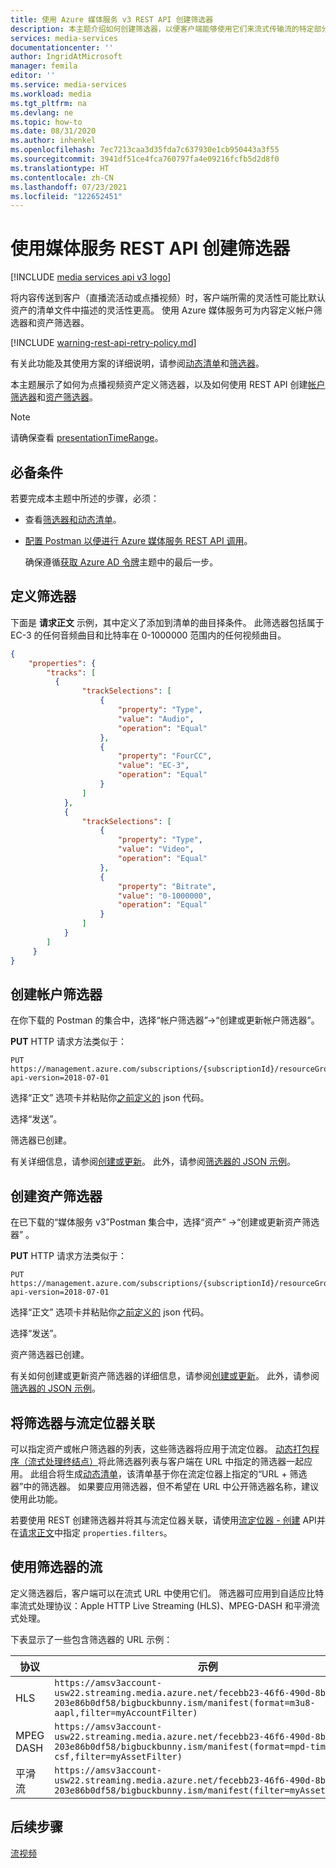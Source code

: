 ```yaml
---
title: 使用 Azure 媒体服务 v3 REST API 创建筛选器
description: 本主题介绍如何创建筛选器，以便客户端能够使用它们来流式传输流的特定部分。 媒体服务 v3 REST API 将创建动态清单来存档此选择性流式传输。
services: media-services
documentationcenter: ''
author: IngridAtMicrosoft
manager: femila
editor: ''
ms.service: media-services
ms.workload: media
ms.tgt_pltfrm: na
ms.devlang: ne
ms.topic: how-to
ms.date: 08/31/2020
ms.author: inhenkel
ms.openlocfilehash: 7ec7213caa3d35fda7c637930e1cb950443a3f55
ms.sourcegitcommit: 3941df51ce4fca760797fa4e09216fcfb5d2d8f0
ms.translationtype: HT
ms.contentlocale: zh-CN
ms.lasthandoff: 07/23/2021
ms.locfileid: "122652451"
---
```

# <a name="creating-filters-with-media-services-rest-api"></a>使用媒体服务 REST API 创建筛选器

[!INCLUDE [media services api v3 logo](./includes/v3-hr.md)]

将内容传送到客户（直播流活动或点播视频）时，客户端所需的灵活性可能比默认资产的清单文件中描述的灵活性更高。 使用 Azure 媒体服务可为内容定义帐户筛选器和资产筛选器。 

[!INCLUDE [warning-rest-api-retry-policy.md](./includes/warning-rest-api-retry-policy.md)]

有关此功能及其使用方案的详细说明，请参阅[动态清单](filters-dynamic-manifest-concept.md)和[筛选器](filters-concept.md)。

本主题展示了如何为点播视频资产定义筛选器，以及如何使用 REST API 创建[帐户筛选器](/rest/api/media/accountfilters)和[资产筛选器](/rest/api/media/assetfilters)。 

> [!NOTE]
> 请确保查看 [presentationTimeRange](filters-concept.md#presentationtimerange)。

## <a name="prerequisites"></a>必备条件 

若要完成本主题中所述的步骤，必须：

- 查看[筛选器和动态清单](filters-dynamic-manifest-concept.md)。
- [配置 Postman 以便进行 Azure 媒体服务 REST API 调用](setup-postman-rest-how-to.md)。

    确保遵循[获取 Azure AD 令牌](setup-postman-rest-how-to.md#get-azure-ad-token)主题中的最后一步。 

## <a name="define-a-filter"></a>定义筛选器  

下面是 **请求正文** 示例，其中定义了添加到清单的曲目择条件。 此筛选器包括属于 EC-3 的任何音频曲目和比特率在 0-1000000 范围内的任何视频曲目。

```json
{
    "properties": {
        "tracks": [
          {
                "trackSelections": [
                    {
                        "property": "Type",
                        "value": "Audio",
                        "operation": "Equal"
                    },
                    {
                        "property": "FourCC",
                        "value": "EC-3",
                        "operation": "Equal"
                    }
                ]
            },
            {
                "trackSelections": [
                    {
                        "property": "Type",
                        "value": "Video",
                        "operation": "Equal"
                    },
                    {
                        "property": "Bitrate",
                        "value": "0-1000000",
                        "operation": "Equal"
                    }
                ]
            }
        ]
     }
}
```

## <a name="create-account-filters"></a>创建帐户筛选器

在你下载的 Postman 的集合中，选择“帐户筛选器”->“创建或更新帐户筛选器”。

**PUT** HTTP 请求方法类似于：

```
PUT https://management.azure.com/subscriptions/{subscriptionId}/resourceGroups/{resourceGroupName}/providers/Microsoft.Media/mediaServices/{accountName}/accountFilters/{filterName}?api-version=2018-07-01
```

选择“正文”  选项卡并粘贴你[之前定义的](#define-a-filter) json 代码。

选择“发送”。  

筛选器已创建。

有关详细信息，请参阅[创建或更新](/rest/api/media/accountfilters/createorupdate)。 此外，请参阅[筛选器的 JSON 示例](/rest/api/media/accountfilters/createorupdate#create-an-account-filter)。

## <a name="create-asset-filters"></a>创建资产筛选器  

在已下载的“媒体服务 v3”Postman 集合中，选择“资产”  ->“创建或更新资产筛选器”  。

**PUT** HTTP 请求方法类似于：

```
PUT https://management.azure.com/subscriptions/{subscriptionId}/resourceGroups/{resourceGroupName}/providers/Microsoft.Media/mediaServices/{accountName}/assets/{assetName}/assetFilters/{filterName}?api-version=2018-07-01
```

选择“正文”  选项卡并粘贴你[之前定义的](#define-a-filter) json 代码。

选择“发送”。  

资产筛选器已创建。

有关如何创建或更新资产筛选器的详细信息，请参阅[创建或更新](/rest/api/media/assetfilters/createorupdate)。 此外，请参阅[筛选器的 JSON 示例](/rest/api/media/assetfilters/createorupdate#create-an-asset-filter)。 

## <a name="associate-filters-with-streaming-locator"></a>将筛选器与流定位器关联

可以指定资产或帐户筛选器的列表，这些筛选器将应用于流定位器。 [动态打包程序（流式处理终结点）](encode-dynamic-packaging-concept.md)将此筛选器列表与客户端在 URL 中指定的筛选器一起应用。 此组合将生成[动态清单](filters-dynamic-manifest-concept.md)，该清单基于你在流定位器上指定的“URL + 筛选器”中的筛选器。 如果要应用筛选器，但不希望在 URL 中公开筛选器名称，建议使用此功能。

若要使用 REST 创建筛选器并将其与流定位器关联，请使用[流定位器 - 创建](/rest/api/media/streaminglocators/create) API并在[请求正文](/rest/api/media/streaminglocators/create#request-body)中指定 `properties.filters`。
                                
## <a name="stream-using-filters"></a>使用筛选器的流

定义筛选器后，客户端可以在流式 URL 中使用它们。 筛选器可应用到自适应比特率流式处理协议：Apple HTTP Live Streaming (HLS)、MPEG-DASH 和平滑流式处理。

下表显示了一些包含筛选器的 URL 示例：

|协议|示例|
|---|---|
|HLS|`https://amsv3account-usw22.streaming.media.azure.net/fecebb23-46f6-490d-8b70-203e86b0df58/bigbuckbunny.ism/manifest(format=m3u8-aapl,filter=myAccountFilter)`|
|MPEG DASH|`https://amsv3account-usw22.streaming.media.azure.net/fecebb23-46f6-490d-8b70-203e86b0df58/bigbuckbunny.ism/manifest(format=mpd-time-csf,filter=myAssetFilter)`|
|平滑流|`https://amsv3account-usw22.streaming.media.azure.net/fecebb23-46f6-490d-8b70-203e86b0df58/bigbuckbunny.ism/manifest(filter=myAssetFilter)`|

## <a name="next-steps"></a>后续步骤

[流视频](stream-files-tutorial-with-rest.md) 
